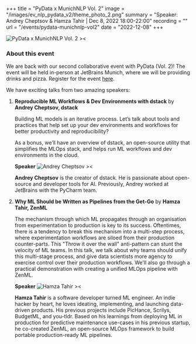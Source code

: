 +++
title = "PyData x MunichNLP Vol. 2"
image = "/images/ev_nlp_pydata_v2/theme_photo_2.png"
summary = "Speaker: Andrey Cheptsov & Hamza Tahir | Dec 8, 2022 18:00-22:00"
recording = ""
url = "/events/pydata-munichnlp-vol2"
date = "2022-12-08"
+++

<!--more-->

![PyData x MunichNLP Vol. 2 ><](/images/ev_nlp_pydata_v2/theme_photo_2.png)

<!-- ### Location

JetBrains Munich. Register for the event [here](https://www.meetup.com/pydata-munchen/events/289404388/?_xtd=gqFyqTMyNjU0NTQxOKFwo2FwaQ%253D%253D&from=ref). -->


### About this event

We are back with our second collaborative event with PyData (Vol. 2)! The event will be held in-person at JetBrains Munich, where we will be providing drinks and pizza. Register for the event [here](https://www.meetup.com/pydata-munchen/events/289404388/?_xtd=gqFyqTMyNjU0NTQxOKFwo2FwaQ%253D%253D&from=ref).

We have exciting talks from two amazing speakers:

1. **Reproducible ML Workflows & Dev Environments with dstack** by **Andrey Cheptsov, dstack**

    Building ML models is an iterative process. Let’s talk about tools and practices that help set up your dev environments and workflows for better productivity and reproducibility?
    
    As a bonus, we’ll have an overview of dstack, an open-source utility that simplifies the MLOps stack, and helps run ML workflows and dev environments in the cloud.

    **Speaker**
    ![Andrey Cheptsov ><](/images/andrey-cheptsov.jpeg)

    **Andrey Cheptsov** is the creator of dstack. He is passionate about open-source and developer tools for AI. Previously, Andrey worked at JetBrains with the PyCharm team.

2. **Why ML Should be Written as Pipelines from the Get-Go** by **Hamza Tahir, ZenML**

    The mechanism through which ML propagates through an organisation from experimentation to production is key to its success. Oftentimes, there is a tendency to break this mechanism into a multi-step process, where experimentation workflows are siloed from their production counter-parts. This "Throw it over the wall" anti-pattern can stunt the velocity of ML teams. In this talk, we talk about why teams should unify this multi-stage process, and give data scientists more agency to exercise control over their production workflows. We'll also go through a practical demonstration with creating a unified MLOps pipeline with ZenML.

    **Speaker**
    ![Hamza Tahir ><](/images/hamza-tahir.jpg)

    **Hamza Tahir** is a software developer turned ML engineer. An indie hacker by heart, he loves ideating, implementing, and launching data-driven products. His previous projects include PicHance, Scrilys, BudgetML, and you-tldr. Based on his learnings from deploying ML in production for predictive maintenance use-cases in his previous startup, he co-created ZenML, an open-source MLOps framework to build portable production-ready ML pipelines.
